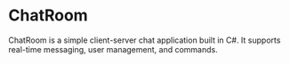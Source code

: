 # ChatRoom
ChatRoom is a simple client-server chat application built in C#. It supports real-time messaging, user management, and commands.
